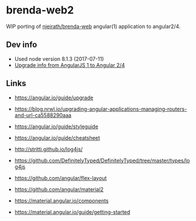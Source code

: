# brenda-web2
WIP porting of [njeirath/brenda-web](https://github.com/njeirath/brenda-web) angular(1) application to angular2/4.

## Dev info
- Used node version 8.1.3 (2017-07-11)
- [Upgrade info from AngularJS 1 to Angular 2/4](UPGRADE_INFO.md)

## Links
- https://angular.io/guide/upgrade
- https://blog.nrwl.io/upgrading-angular-applications-managing-routers-and-url-ca5588290aaa
- https://angular.io/guide/styleguide


- https://angular.io/guide/cheatsheet


- http://stritti.github.io/log4js/
- https://github.com/DefinitelyTyped/DefinitelyTyped/tree/master/types/log4js


- https://github.com/angular/flex-layout
- https://github.com/angular/material2
- https://material.angular.io/components
- https://material.angular.io/guide/getting-started

